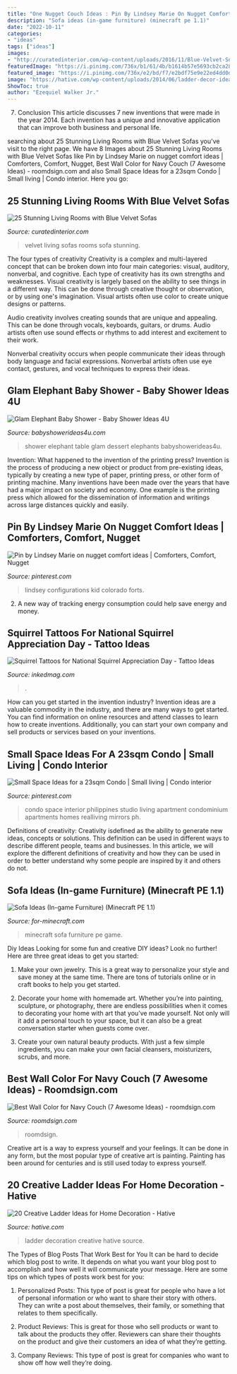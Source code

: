 ```yaml
---
title: "One Nugget Couch Ideas : Pin By Lindsey Marie On Nugget Comfort Ideas"
description: "Sofa ideas (in-game furniture) (minecraft pe 1.1)"
date: "2022-10-11"
categories:
- "ideas"
tags: ["ideas"]
images:
- "http://curatedinterior.com/wp-content/uploads/2016/11/Blue-Velvet-Sofa-via-unknown2.jpg"
featuredImage: "https://i.pinimg.com/736x/b1/61/4b/b1614b57e5693cb2ca280beec9041799--small-condo-condo-design.jpg?b=t"
featured_image: "https://i.pinimg.com/736x/e2/bd/f7/e2bdf75e9e22ed4dd0db1c72a84dcc14.jpg"
image: "https://hative.com/wp-content/uploads/2014/06/ladder-decor-ideas/4-ladder-decor-ideas.jpg"
ShowToc: true
author: "Ezequiel Walker Jr."
---
```



7. Conclusion
This article discusses 7 new inventions that were made in the year 2014. Each invention has a unique and innovative application that can improve both business and personal life.

	

		
searching about 25 Stunning Living Rooms with Blue Velvet Sofas you've visit to the right page. We have 8 Images about 25 Stunning Living Rooms with Blue Velvet Sofas like Pin by Lindsey Marie on nugget comfort ideas | Comforters, Comfort, Nugget, Best Wall Color for Navy Couch (7 Awesome Ideas) - roomdsign.com and also Small Space Ideas for a 23sqm Condo | Small living | Condo interior. Here you go:
		
    
## 25 Stunning Living Rooms With Blue Velvet Sofas

<img loading=lazy src="http://curatedinterior.com/wp-content/uploads/2016/11/Blue-Velvet-Sofa-via-unknown2.jpg" onerror="this.onerror=null;this.src='https://tse3.mm.bing.net/th?id=OIP.i7sfkMS9_fx1elsODxcCUgHaLH&amp;pid=15.1';" alt="25 Stunning Living Rooms with Blue Velvet Sofas">

_Source: curatedinterior.com_

>velvet living sofas rooms sofa stunning. 

	

The four types of creativity
Creativity is a complex and multi-layered concept that can be broken down into four main categories: visual, auditory, nonverbal, and cognitive. Each type of creativity has its own strengths and weaknesses.
Visual creativity is largely based on the ability to see things in a different way. This can be done through creative thought or observation, or by using one's imagination. Visual artists often use color to create unique designs or patterns.

Audio creativity involves creating sounds that are unique and appealing. This can be done through vocals, keyboards, guitars, or drums. Audio artists often use sound effects or rhythms to add interest and excitement to their work.

Nonverbal creativity occurs when people communicate their ideas through body language and facial expressions. Nonverbal artists often use eye contact, gestures, and vocal techniques to express their ideas.

    
## Glam Elephant Baby Shower - Baby Shower Ideas 4U

<img loading=lazy src="https://babyshowerideas4u.com/wp-content/uploads/2016/03/Baby-Shower-Elephants-Dessert-Table-1.jpg" onerror="this.onerror=null;this.src='https://tse3.mm.bing.net/th?id=OIP.id5J1NJ-elxCi5bZcdOOdQHaFj&amp;pid=15.1';" alt="Glam Elephant Baby Shower - Baby Shower Ideas 4U">

_Source: babyshowerideas4u.com_

>shower elephant table glam dessert elephants babyshowerideas4u. 

	

Invention: What happened to the invention of the printing press?
Invention is the process of producing a new object or product from pre-existing ideas, typically by creating a new type of paper, printing press, or other form of printing machine. Many inventions have been made over the years that have had a major impact on society and economy. One example is the printing press which allowed for the dissemination of information and writings across large distances quickly and easily.

    
## Pin By Lindsey Marie On Nugget Comfort Ideas | Comforters, Comfort, Nugget

<img loading=lazy src="https://i.pinimg.com/736x/e2/bd/f7/e2bdf75e9e22ed4dd0db1c72a84dcc14.jpg" onerror="this.onerror=null;this.src='https://tse1.mm.bing.net/th?id=OIP.KYzRmDSiTbG5Sfq7cuc16AHaHa&amp;pid=15.1';" alt="Pin by Lindsey Marie on nugget comfort ideas | Comforters, Comfort, Nugget">

_Source: pinterest.com_

>lindsey configurations kid colorado forts. 

	

2. A new way of tracking energy consumption could help save energy and money.

    
## Squirrel Tattoos For National Squirrel Appreciation Day - Tattoo Ideas

<img loading=lazy src="https://www.inkedmag.com/.image/t_share/MTY5OTAzOTE2MDE0NjQzMDAz/squirrel.png" onerror="this.onerror=null;this.src='https://tse2.mm.bing.net/th?id=OIP.oxOInPKRGG8rFLH6LrxzVQHaD4&amp;pid=15.1';" alt="Squirrel Tattoos for National Squirrel Appreciation Day - Tattoo Ideas">

_Source: inkedmag.com_

>. 

	

How can you get started in the invention industry?
Invention ideas are a valuable commodity in the industry, and there are many ways to get started. You can find information on online resources and attend classes to learn how to create inventions. Additionally, you can start your own company and sell products or services based on your inventions.

    
## Small Space Ideas For A 23sqm Condo | Small Living | Condo Interior

<img loading=lazy src="https://i.pinimg.com/736x/b1/61/4b/b1614b57e5693cb2ca280beec9041799--small-condo-condo-design.jpg?b=t" onerror="this.onerror=null;this.src='https://tse2.mm.bing.net/th?id=OIP.0xnxu-dhwNZqHMAU2ZTuLgAAAA&amp;pid=15.1';" alt="Small Space Ideas for a 23sqm Condo | Small living | Condo interior">

_Source: pinterest.com_

>condo space interior philippines studio living apartment condominium apartments homes realliving mirrors ph. 

	

Definitions of creativity:
Creativity isdefined as the ability to generate new ideas, concepts or solutions. This definition can be used in different ways to describe different people, teams and businesses. In this article, we will explore the different definitions of creativity and how they can be used in order to better understand why some people are inspired by it and others do not.

    
## Sofa Ideas (In-game Furniture) (Minecraft PE 1.1)

<img loading=lazy src="http://for-minecraft.com/uploads/posts/2017-06/1497108321_sofa-ideas-4.jpg" onerror="this.onerror=null;this.src='https://tse4.mm.bing.net/th?id=OIP.Pq-gSo58kCUAckha40iLBAHaEH&amp;pid=15.1';" alt="Sofa Ideas (In-game Furniture) (Minecraft PE 1.1)">

_Source: for-minecraft.com_

>minecraft sofa furniture pe game. 

	

Diy Ideas
Looking for some fun and creative DIY ideas? Look no further! Here are three great ideas to get you started:
1. Make your own jewelry. This is a great way to personalize your style and save money at the same time. There are tons of tutorials online or in craft books to help you get started.

2. Decorate your home with homemade art. Whether you’re into painting, sculpture, or photography, there are endless possibilities when it comes to decorating your home with art that you’ve made yourself. Not only will it add a personal touch to your space, but it can also be a great conversation starter when guests come over.

3. Create your own natural beauty products. With just a few simple ingredients, you can make your own facial cleansers, moisturizers, scrubs, and more.

    
## Best Wall Color For Navy Couch (7 Awesome Ideas) - Roomdsign.com

<img loading=lazy src="https://roomdsign.com/wp-content/uploads/2021/05/best-wall-color-for-navy-blue-couch.jpg" onerror="this.onerror=null;this.src='https://tse1.mm.bing.net/th?id=OIP.5cnzz6DzyKJXCqE-9ys0bAHaEK&amp;pid=15.1';" alt="Best Wall Color for Navy Couch (7 Awesome Ideas) - roomdsign.com">

_Source: roomdsign.com_

>roomdsign. 

	

Creative art is a way to express yourself and your feelings. It can be done in any form, but the most popular type of creative art is painting. Painting has been around for centuries and is still used today to express yourself.

    
## 20 Creative Ladder Ideas For Home Decoration - Hative

<img loading=lazy src="https://hative.com/wp-content/uploads/2014/06/ladder-decor-ideas/4-ladder-decor-ideas.jpg" onerror="this.onerror=null;this.src='https://tse4.mm.bing.net/th?id=OIP.A6JBNBPp--t0g0Igvf1FjgHaPZ&amp;pid=15.1';" alt="20 Creative Ladder Ideas for Home Decoration - Hative">

_Source: hative.com_

>ladder decoration creative hative source. 

	

The Types of Blog Posts That Work Best for You
It can be hard to decide which blog post to write.  It depends on what you want your blog post to accomplish and how well it will communicate your message. Here are some tips on which types of posts work best for you:
1. Personalized Posts: This type of post is great for people who have a lot of personal information or who want to share their story with others. They can write a post about themselves, their family, or something that relates to them specifically.

2. Product Reviews: This is great for those who sell products or want to talk about the products they offer. Reviewers can share their thoughts on the product and give their customers an idea of what they’re getting.

3. Company Reviews: This type of post is great for companies who want to show off how well they’re doing.

